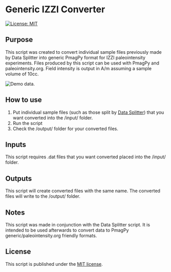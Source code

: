 # Generic IZZI Converter

[![License: MIT](https://img.shields.io/badge/License-MIT-yellow.svg)](LICENSE)

## Purpose

This script was created to convert individual sample files previously
made by Data Splitter into generic PmagPy format for IZZI paleointensity experiments.
Files produced by this script can be used with PmagPy and paleointensity.org. 
Field intensity is output in A/m assuming a sample volume of 10cc. 

![Demo data.](/assets/input-output.png)

## How to use

1) Put individual sample files (such as those split by [Data Splitter](https://github.com/katiebristol/data_splitter)) that you want 
converted into the /input/ folder.
2) Run the script
3) Check the /output/ folder for your converted files. 

## Inputs

This script requires .dat files that you want converted placed into the
/input/ folder. 

## Outputs

This script will create converted files with the same name. 
The converted files will write to the /output/ folder. 

## Notes

This script was made in conjunction with the Data Splitter script.
It is intended to be used afterwards to convert data to PmagPy generic/paleointensity.org friendly formats.

## License

This script is published under the [MIT license](LICENSE.txt).